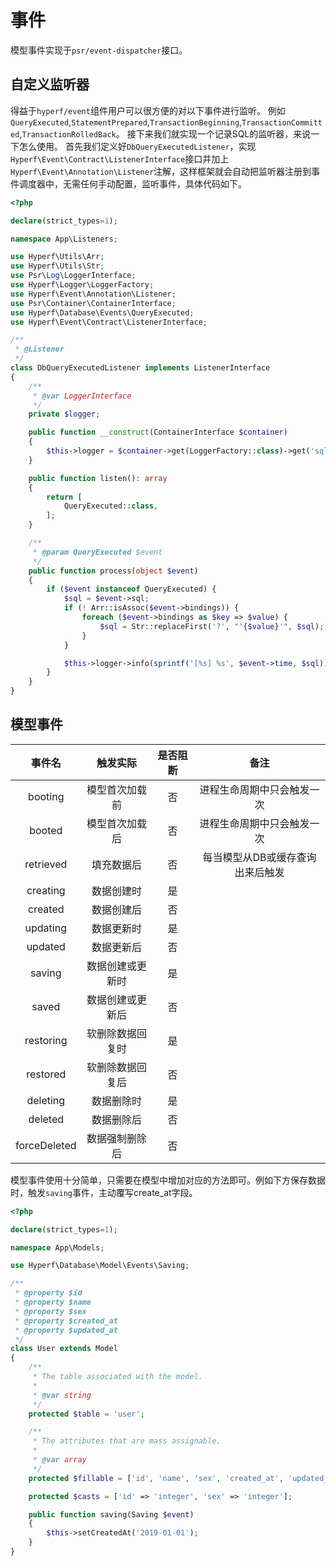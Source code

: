 # 事件
模型事件实现于`psr/event-dispatcher`接口。

## 自定义监听器
得益于`hyperf/event`组件用户可以很方便的对以下事件进行监听。
例如`QueryExecuted`,`StatementPrepared`,`TransactionBeginning`,`TransactionCommitted`,`TransactionRolledBack`。
接下来我们就实现一个记录SQL的监听器，来说一下怎么使用。
首先我们定义好`DbQueryExecutedListener`，实现`Hyperf\Event\Contract\ListenerInterface`接口并加上`Hyperf\Event\Annotation\Listener`注解，这样框架就会自动把监听器注册到事件调度器中，无需任何手动配置，监听事件，具体代码如下。

```php
<?php

declare(strict_types=1);

namespace App\Listeners;

use Hyperf\Utils\Arr;
use Hyperf\Utils\Str;
use Psr\Log\LoggerInterface;
use Hyperf\Logger\LoggerFactory;
use Hyperf\Event\Annotation\Listener;
use Psr\Container\ContainerInterface;
use Hyperf\Database\Events\QueryExecuted;
use Hyperf\Event\Contract\ListenerInterface;

/**
 * @Listener
 */
class DbQueryExecutedListener implements ListenerInterface
{
    /**
     * @var LoggerInterface
     */
    private $logger;

    public function __construct(ContainerInterface $container)
    {
        $this->logger = $container->get(LoggerFactory::class)->get('sql');
    }

    public function listen(): array
    {
        return [
            QueryExecuted::class,
        ];
    }

    /**
     * @param QueryExecuted $event
     */
    public function process(object $event)
    {
        if ($event instanceof QueryExecuted) {
            $sql = $event->sql;
            if (! Arr::isAssoc($event->bindings)) {
                foreach ($event->bindings as $key => $value) {
                    $sql = Str::replaceFirst('?', "'{$value}'", $sql);
                }
            }

            $this->logger->info(sprintf('[%s] %s', $event->time, $sql));
        }
    }
}

```

## 模型事件

|    事件名    |     触发实际     | 是否阻断 |               备注               |
|:------------:|:----------------:|:--------:|:--------------------------------:|
|   booting    |  模型首次加载前  |    否    |    进程生命周期中只会触发一次    |
|    booted    |  模型首次加载后  |    否    |    进程生命周期中只会触发一次    |
|  retrieved   |    填充数据后    |    否    | 每当模型从DB或缓存查询出来后触发 |
|   creating   |    数据创建时    |    是    |                                  |
|   created    |    数据创建后    |    否    |                                  |
|   updating   |    数据更新时    |    是    |                                  |
|   updated    |    数据更新后    |    否    |                                  |
|    saving    | 数据创建或更新时 |    是    |                                  |
|    saved     | 数据创建或更新后 |    否    |                                  |
|  restoring   | 软删除数据回复时 |    是    |                                  |
|   restored   | 软删除数据回复后 |    否    |                                  |
|   deleting   |    数据删除时    |    是    |                                  |
|   deleted    |    数据删除后    |    否    |                                  |
| forceDeleted |  数据强制删除后  |    否    |                                  |

模型事件使用十分简单，只需要在模型中增加对应的方法即可。例如下方保存数据时，触发`saving`事件，主动覆写create_at字段。

```php
<?php

declare(strict_types=1);

namespace App\Models;

use Hyperf\Database\Model\Events\Saving;

/**
 * @property $id
 * @property $name
 * @property $sex
 * @property $created_at
 * @property $updated_at
 */
class User extends Model
{
    /**
     * The table associated with the model.
     *
     * @var string
     */
    protected $table = 'user';

    /**
     * The attributes that are mass assignable.
     *
     * @var array
     */
    protected $fillable = ['id', 'name', 'sex', 'created_at', 'updated_at'];

    protected $casts = ['id' => 'integer', 'sex' => 'integer'];

    public function saving(Saving $event)
    {
        $this->setCreatedAt('2019-01-01');
    }
}

```